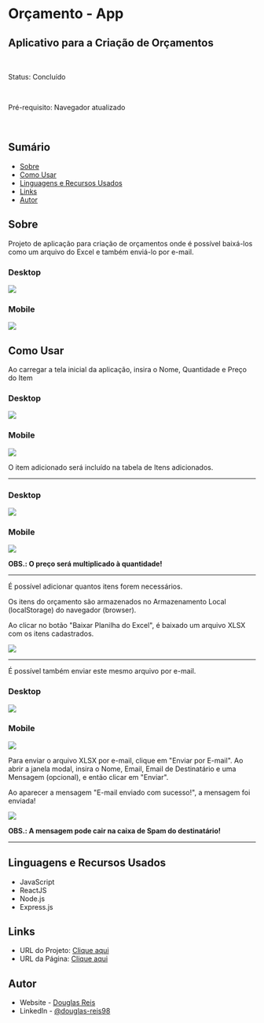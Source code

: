 # Orçamento - App

## Aplicativo para a Criação de Orçamentos

<br>

Status: Concluído

<br>

Pré-requisito: Navegador atualizado

<br>

## Sumário

- [Sobre](#Sobre)
- [Como Usar](#Como-Usar)
- [Linguagens e Recursos Usados](#inguagens-e-Recursos-Usados)
- [Links](#Links)
- [Autor](#Autor)

## Sobre

Projeto de aplicação para criação de orçamentos onde é possível baixá-los como um arquivo do Excel e também enviá-lo por e-mail.

### Desktop <br>
![](./frontend/screenshots/screenshot_inicial.png)
### Mobile <br>
![](./frontend/screenshots/screenshot_inicial-mobile.png)

## Como Usar

<p>Ao carregar a tela inicial da aplicação, insira o Nome, Quantidade e Preço do Item</p>

### Desktop <br>
![](./frontend/screenshots/adicionar_item.png)

### Mobile <br>
![](./frontend/screenshots/adicionar_item-mobile.png)

<p>O item adicionado será incluído na tabela de Itens adicionados.</p>

<hr>

### Desktop <br>
![](./frontend/screenshots/item_adicionado.png)

### Mobile <br>
![](./frontend/screenshots/item_adicionado-mobile.png)

<b>OBS.: O preço será multiplicado à quantidade!</b>
<hr>

<p>É possível adicionar quantos itens forem necessários.</p>

<p>Os itens do orçamento são armazenados no Armazenamento Local (localStorage) do navegador (browser).</p>

<p>Ao clicar no botão "Baixar Planilha do Excel", é baixado um arquivo XLSX com os itens cadastrados.</p>

![](./frontend/screenshots/baixar-arquivo.png)
<hr>

<p>É possível também enviar este mesmo arquivo por e-mail.</p>

### Desktop <br>
![](./frontend/screenshots/modal_email.png)

### Mobile <br>
![](./frontend/screenshots/modal_email-mobile.png)

<p>Para enviar o arquivo XLSX por e-mail, clique em "Enviar por E-mail". Ao abrir a janela modal, insira o Nome, Email, Email de Destinatário e uma Mensagem (opcional), e então clicar em "Enviar".</p>

<p>Ao aparecer a mensagem "E-mail enviado com sucesso!", a mensagem foi enviada!</p>

![](./frontend/screenshots/email_enviado.png)

<b>OBS.: A mensagem pode cair na caixa de Spam do destinatário!</b>
<hr>

## Linguagens e Recursos Usados
- JavaScript
- ReactJS
- Node.js
- Express.js

## Links

- URL do Projeto: [Clique aqui](https://github.com/DouglasReis98/OrcamentoAPP-ReactJS)
- URL da Página: [Clique aqui](https://orcamentoapp.vercel.app)

## Autor
- Website - [Douglas Reis](https://douglasreis.vercel.app)
- LinkedIn - [@douglas-reis98](https://www.linkedin.com/in/douglas-reis98/)